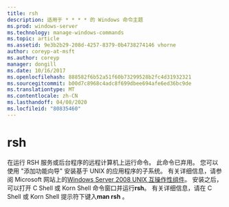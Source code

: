 ```yaml
---
title: rsh
description: 适用于 * * * * 的 Windows 命令主题
ms.prod: windows-server
ms.technology: manage-windows-commands
ms.topic: article
ms.assetid: 9e3b2b29-208d-4257-8379-0b4738274146 vhorne
author: coreyp-at-msft
ms.author: coreyp
manager: dongill
ms.date: 10/16/2017
ms.openlocfilehash: 888582f6b52a51f60b73299528b2fc4d31932321
ms.sourcegitcommit: b00d7c8968c4adc8f699dbee694afe6ed36bc9de
ms.translationtype: MT
ms.contentlocale: zh-CN
ms.lasthandoff: 04/08/2020
ms.locfileid: "80835460"
---
```

# <a name="rsh"></a>rsh



在运行 RSH 服务或后台程序的远程计算机上运行命令。 此命令已弃用。 您可以使用 "添加功能向导" 安装基于 UNIX 的应用程序的子系统。 有关详细信息，请参阅 Microsoft 网站上的[Windows Server 2008 UNIX 互操作性组件](https://go.microsoft.com/fwlink/?LinkId=191835)。 安装之后，可以打开 C Shell 或 Korn Shell 命令窗口并运行**rsh**。 有关详细信息，请在 C Shell 或 Korn Shell 提示符下键入**man rsh** 。
